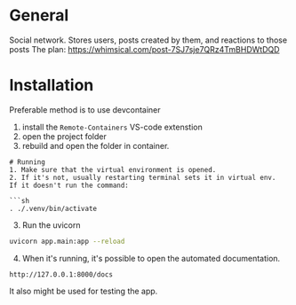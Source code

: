 # General
Social network. 
Stores users, posts created by them, and reactions to those posts 
The plan: 
https://whimsical.com/post-7SJ7sje7QRz4TmBHDWtDQD


# Installation
Preferable method is to use devcontainer
1. install the `Remote-Containers` VS-code extenstion
2. open the project folder
3. rebuild and open the folder in container.
```
# Running
1. Make sure that the virtual environment is opened. 
2. If it's not, usually restarting terminal sets it in virtual env. 
If it doesn't run the command:

```sh
. ./.venv/bin/activate
```
3. Run the uvicorn
```sh
uvicorn app.main:app --reload
```

4. When it's running, it's possible to open the automated documentation. 

```
http://127.0.0.1:8000/docs
```
It also might be used for testing the app. 
